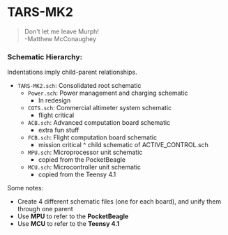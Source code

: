 # TARS-MK2

> Don't let me leave Murph!\
> -Matthew McConaughey
    
### Schematic Hierarchy:

Indentations imply child-parent relationships.
- `TARS-MK2.sch`: Consolidated root schematic
  - `Power.sch`: Power management and charging schematic
    - In redesign
  - `COTS.sch`: Commercial altimeter system schematic
    - flight critical
  - `ACB.sch`: Advanced computation board schematic 
    - extra fun stuff
  - `FCB.sch`: Flight computation board schematic
    - mission critical 
    ^ child schematic of ACTIVE_CONTROL.sch
  - `MPU.sch`: Microprocessor unit schematic
    - copied from the PocketBeagle
  - `MCU.sch`: Microcontroller unit schematic
    - copied from the Teensy 4.1

Some notes:
- Create 4 different schematic files (one for each board), and unify them through one parent
- Use **MPU** to refer to the **PocketBeagle**
- Use **MCU** to refer to the **Teensy 4.1**

